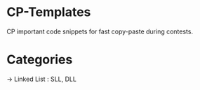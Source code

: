 # CP-Templates
CP important code snippets for fast copy-paste during contests.
# Categories
-> Linked List : SLL, DLL

